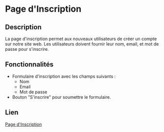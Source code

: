 # Page d'Inscription

## Description
La page d'inscription permet aux nouveaux utilisateurs de créer un compte sur notre site web. Les utilisateurs doivent fournir leur nom, email, et mot de passe pour s'inscrire.

## Fonctionnalités
- Formulaire d'inscription avec les champs suivants :
  - Nom
  - Email
  - Mot de passe
- Bouton "S'inscrire" pour soumettre le formulaire.

## Lien
[Page d'Inscription](registration.html)